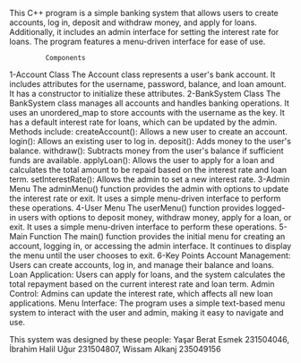 This C++ program is a simple banking system that allows users to create accounts, log in, deposit and withdraw money, and apply for loans. Additionally, it includes an admin interface for setting the interest rate for loans. The program features a menu-driven interface for ease of use.

             Components
1-Account Class
The Account class represents a user's bank account.
It includes attributes for the username, password, balance, and loan amount.
It has a constructor to initialize these attributes.
2-BankSystem Class
The BankSystem class manages all accounts and handles banking operations.
It uses an unordered_map to store accounts with the username as the key.
It has a default interest rate for loans, which can be updated by the admin.
Methods include:
createAccount(): Allows a new user to create an account.
login(): Allows an existing user to log in.
deposit(): Adds money to the user's balance.
withdraw(): Subtracts money from the user's balance if sufficient funds are available.
applyLoan(): Allows the user to apply for a loan and calculates the total amount to be repaid based on the interest rate and loan term.
setInterestRate(): Allows the admin to set a new interest rate.
3-Admin Menu
The adminMenu() function provides the admin with options to update the interest rate or exit.
It uses a simple menu-driven interface to perform these operations.
4-User Menu
The userMenu() function provides logged-in users with options to deposit money, withdraw money, apply for a loan, or exit.
It uses a simple menu-driven interface to perform these operations.
5-Main Function
The main() function provides the initial menu for creating an account, logging in, or accessing the admin interface.
It continues to display the menu until the user chooses to exit.
6-Key Points
Account Management: Users can create accounts, log in, and manage their balance and loans.
Loan Application: Users can apply for loans, and the system calculates the total repayment based on the current interest rate and loan term.
Admin Control: Admins can update the interest rate, which affects all new loan applications.
Menu Interface: The program uses a simple text-based menu system to interact with the user and admin, making it easy to navigate and use.
 
This system was designed by these people: Yaşar Berat Esmek 231504046, İbrahim Halil Uğur 231504807, Wissam Alkanj 235049156
